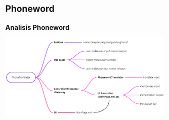 # Phoneword
## Analisis Phoneword
![Analisis](https://github.com/hadisptr/Phoneword/blob/main/analisis%20phoneword.png)
